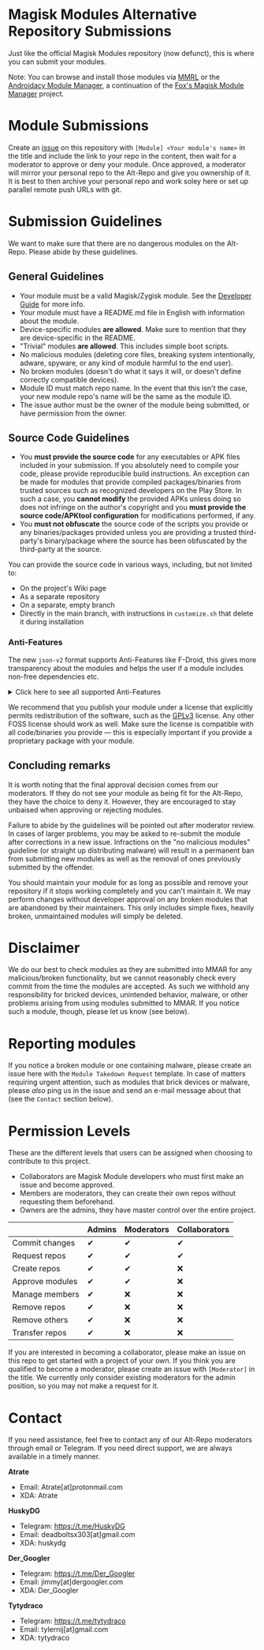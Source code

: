 # Magisk Modules Alternative Repository Submissions
Just like the official Magisk Modules repository (now defunct), this is where you can submit your modules.

Note: You can browse and install those modules via [MMRL](https://github.com/DerGoogler/MMRL) or the [Androidacy Module Manager](https://github.com/Androidacy/MagiskModuleManager), a continuation of the [Fox's Magisk Module Manager](https://github.com/Fox2Code/FoxMagiskModuleManager/releases) project.

# Module Submissions
Create an [issue](https://github.com/Magisk-Modules-Alt-Repo/submission/issues) on this repository with `[Module] <Your module's name>` in the title and include the link to your repo in the content, then wait for a moderator to approve or deny your module. Once approved, a moderator will mirror your personal repo to the Alt-Repo and give you ownership of it. It is best to then archive your personal repo and work soley here or set up parallel remote push URLs with git.

# Submission Guidelines
We want to make sure that there are no dangerous modules on the Alt-Repo. Please abide by these guidelines.

## General Guidelines

* Your module must be a valid Magisk/Zygisk module. See the [Developer Guide](https://topjohnwu.github.io/Magisk/guides.html) for more info.
* Your module must have a README.md file in English with information about the module.
* Device-specific modules **are allowed**. Make sure to mention that they are device-specific in the README.
* "Trivial" modules **are allowed**. This includes simple boot scripts.
* No malicious modules (deleting core files, breaking system intentionally, adware, spyware, or any kind of module harmful to the end user).
* No broken modules (doesn't do what it says it will, or doesn't define correctly compatible devices).
* Module ID must match repo name. In the event that this isn't the case, your new module repo's name will be the same as the module ID.
* The issue author must be the owner of the module being submitted, or have permission from the owner.

## Source Code Guidelines

* You **must provide the source code** for any executables or APK files included in your submission. If you absolutely need to compile your code, please provide reproducible build instructions. An exception can be made for modules that provide compiled packages/binaries from trusted sources such as recognized developers on the Play Store. In such a case, you **cannot modify** the provided APKs unless doing so does not infringe on the author's copyright and you **must provide the source code/APKtool configuration** for modifications performed, if any.
* You **must not obfuscate** the source code of the scripts you provide or any binaries/packages provided unless you are providing a trusted third-party's binary/package where the source has been obfuscated by the third-party at the source.

You can provide the source code in various ways, including, but not limited to:
* On the project's Wiki page
* As a separate repository
* On a separate, empty branch
* Directly in the main branch, with instructions in `customize.sh` that delete it during installation

### Anti-Features

The new `json-v2` format supports Anti-Features like F-Droid, this gives more transparency about the modules and helps the user if a module includes non-free dependencies etc.

<details><summary>Click here to see all supported Anti-Features</summary>

| Name                      | ID                | Description                                                                                  |
| ------------------------- | ----------------- | -------------------------------------------------------------------------------------------- |
| Ads                       | `Ads`             | Advertising                                                                                  |
| Tracking                  | `Tracking`        | Tracks and/or reports your activity to somewhere, even when it can be turned off             |
| Non-Free Network Services | `NonFreeNet`      | Promotes or depends entirely on a non-changeable or non-free network service                 |
| Non-Free Addons           | `NonFreeAdd`      | Promotes other non-libre module or plugins                                                   |
| Non-Free Dependencies     | `NonFreeDep`      | Needs a non-libre module to work (e.g. Google Maps, Market)                                  |
| NSFW                      | `NSFW`            | Contains content that the user may not want to be publicized or visible everywhere           |
| Upstream Non-Free         | `UpstreamNonFree` | Upstream source code is not libre, and this version has those parts replaced or rewritten    |
| Non-Free Assets           | `NonFreeAssets`   | Non-libre media in things that are not code (e.g. images, sound, music, 3D-models, or video) |
| Known Vulnerability       | `KnownVuln`       | Known security vulnerability                                                                 |
| No Source Since           | `NoSourceSince`   | Source code no longer available, making new releases impossible                              |
| Obfuscation               | `Obfuscation`     | Module includes obfuscated code                                                              |
| Unasked removal           | `UnaskedRemoval`  | Module removes app, permissions and other modules without approval                           |

</details>

We recommend that you publish your module under a license that explicitly permits redistribution of the software, such as the [GPLv3](https://www.gnu.org/licenses/gpl-howto.html) license. Any other FOSS license should work as well. Make sure the license is compatible with all code/binaries you provide — this is especially important if you provide a proprietary package with your module.

## Concluding remarks

It is worth noting that the final approval decision comes from our moderators. If they do not see your module as being fit for the Alt-Repo, they have the choice to deny it. However, they are encouraged to stay unbaised when approving or rejecting modules.

Failure to abide by the guidelines will be pointed out after moderator review. In cases of larger problems, you may be asked to re-submit the module after corrections in a new issue. Infractions on the "no malicious modules" guideline (or straight up distributing malware) will result in a permanent ban from submitting new modules as well as the removal of ones previously submitted by the offender.

You should maintain your module for as long as possible and remove your repository if it stops working completely and you can't maintain it. We may perform changes without developer approval on any broken modules that are abandoned by their maintainers. This only includes simple fixes, heavily broken, unmaintained modules will simply be deleted.

<!-- # Migrating  Repositories -->
<!-- We have an internal (but publicly accessible) tool that makes migrating repositories to the Alt-Repo easy. Moderators should use [mmar-migrate](https://github.com/Magisk-Modules-Alt-Repo/mmar-migrate) (Magisk-Module-Alt-Repo Migrate) to migrate existing repositories to the Alt-Repo. -->
<!--  -->
<!-- Here is an example use case for this tool: -->
<!--  -->
<!-- 1. User A creates an issue titled `[Module] My Custom Module`. -->
<!-- 2. Moderator B approves the module submission. -->
<!-- 3. Moderator B navigates to their private mmar-migrate fork. -->
<!-- 4. Moderator B goes to the mmar-migrate Actions tab and enters the module information. -->
<!-- 5. Moderator B submits the Action and waits for the completion message. -->
<!-- 6. Moderator B navigates to the Alt-Repo clone and adds User A as a collaborator. -->
<!-- 7. Moderator B closes User A's issue. -->
<!-- 8. User A approves the invitation via email. -->
<!--  -->
<!-- The benefit of such a system is that moderators can be away from their computers and can handle all necessary migrations online through the GitHub website. This should speed up the module approval process significantly. -->

# Disclaimer

We do our best to check modules as they are submitted into MMAR for any
malicious/broken functionality, but we cannot reasonably check every commit from
the time the modules are accepted. As such we withhold any responsibility for
bricked devices, unintended behavior, malware, or other problems arising from
using modules submitted to MMAR. If you notice such a module, though, please let
us know (see below).

# Reporting modules

If you notice a broken module or one containing malware, please create an issue
here with the `Module Takedown Request` template. In case of matters requiring
urgent attention, such as modules that brick devices or malware, please *also*
ping us in the issue and send an e-mail message about that (see the `Contact`
section below).

# Permission Levels
These are the different levels that users can be assigned when choosing to contribute to this project.

* Collaborators are Magisk Module developers who must first make an issue and become approved.
* Members are moderators, they can create their own repos without requesting them beforehand.
* Owners are the admins, they have master control over the entire project.

|                 	| Admins 	| Moderators 	| Collaborators 	|
|-----------------	|--------	|---------	|---------------	|
| Commit changes  	|    ✔   	|    ✔    	|       ✔       	|
| Request repos   	|    ✔   	|    ✔    	|       ✔       	|
| Create repos    	|    ✔   	|    ✔    	|       ❌       	|
| Approve modules  	|    ✔   	|    ✔    	|       ❌       	|
| Manage members  	|    ✔   	|    ❌    	|       ❌       	|
| Remove repos    	|    ✔   	|    ❌    	|       ❌       	|
| Remove others   	|    ✔   	|    ❌    	|       ❌       	|
| Transfer repos  	|    ✔   	|    ❌    	|       ❌       	|

If you are interested in becoming a collaborator, please make an issue on this repo to get started with a project of your own. If you think you are qualified to become a moderator, please create an issue with `[Moderator]` in the title. We currently only consider existing moderators for the admin position, so you may not make a request for it.

# Contact
If you need assistance, feel free to contact any of our Alt-Repo moderators through email or Telegram. If you need direct support, we are always available in a timely manner.

**Atrate**

* Email: Atrate[at]protonmail.com
* XDA: Atrate

**HuskyDG**

* Telegram: https://t.me/HuskyDG
* Email: deadboltsx303[at]gmail.com
* XDA: huskydg

**Der_Googler**

* Telegram: https://t.me/Der_Googler
* Email: jimmy[at]dergoogler.com
* XDA: Der_Googler

**Tytydraco**

* Telegram: https://t.me/tytydraco
* Email: tylernij[at]gmail.com
* XDA: tytydraco

